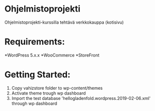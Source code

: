 ﻿# Ohjelmistoprojekti
Ohjelmistoprojekti-kurssilla tehtävä verkkokauppa (kotisivu)

# Requirements: 
*WordPress 5.x.x
*WooCommerce
*StoreFront

# Getting Started:
1. Copy vahizstore folder to wp-content/themes
2. Activate theme trough wp dashboard
3. Import the test database 'hellogladenfold.wordpress.2019-02-06.xml' through wp dashboard